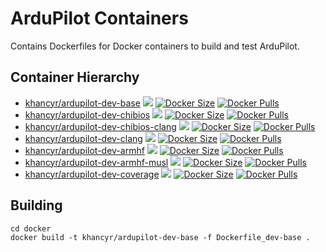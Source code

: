 # ArduPilot Containers

Contains Dockerfiles for Docker containers to build and test ArduPilot.

## Container Hierarchy

- [khancyr/ardupilot-dev-base](https://hub.docker.com/r/khancyr/ardupilot-dev-base) [![](https://images.microbadger.com/badges/image/khancyr/ardupilot-dev-base.svg)](http://microbadger.com/images/khancyr/ardupilot-dev-base) [![Docker Size](https://img.shields.io/docker/image-size/khancyr/ardupilot-dev-base/latest)](https://hub.docker.com/r/khancyr/ardupilot-dev-base) [![Docker Pulls](https://img.shields.io/docker/pulls/khancyr/ardupilot-dev-base.svg)](https://hub.docker.com/r/khancyr/ardupilot-dev-base)
- [khancyr/ardupilot-dev-chibios](https://hub.docker.com/r/khancyr/ardupilot-dev-chibios) [![](https://images.microbadger.com/badges/image/khancyr/ardupilot-dev-chibios.svg)](http://microbadger.com/images/khancyr/ardupilot-dev-chibios) [![Docker Size](https://img.shields.io/docker/image-size/khancyr/ardupilot-dev-chibios/latest)](https://hub.docker.com/r/khancyr/ardupilot-dev-chibios) [![Docker Pulls](https://img.shields.io/docker/pulls/khancyr/ardupilot-dev-chibios.svg)](https://hub.docker.com/r/khancyr/ardupilot-dev-chibios)
- [khancyr/ardupilot-dev-chibios-clang](https://hub.docker.com/r/khancyr/ardupilot-dev-chibios-clang) [![](https://images.microbadger.com/badges/image/khancyr/ardupilot-dev-chibios-clang.svg)](http://microbadger.com/images/khancyr/ardupilot-dev-chibios-clang) [![Docker Size](https://img.shields.io/docker/image-size/khancyr/ardupilot-dev-chibios-clang/latest)](https://hub.docker.com/r/khancyr/ardupilot-dev-chibios-clang) [![Docker Pulls](https://img.shields.io/docker/pulls/khancyr/ardupilot-dev-chibios-clang.svg)](https://hub.docker.com/r/khancyr/ardupilot-dev-chibios-clang)
- [khancyr/ardupilot-dev-clang](https://hub.docker.com/r/khancyr/ardupilot-dev-clang) [![](https://images.microbadger.com/badges/image/khancyr/ardupilot-dev-clang.svg)](http://microbadger.com/images/khancyr/ardupilot-dev-clang) [![Docker Size](https://img.shields.io/docker/image-size/khancyr/ardupilot-dev-clang/latest)](https://hub.docker.com/r/khancyr/ardupilot-dev-clang) [![Docker Pulls](https://img.shields.io/docker/pulls/khancyr/ardupilot-dev-clang.svg)](https://hub.docker.com/r/khancyr/ardupilot-dev-clang)
- [khancyr/ardupilot-dev-armhf](https://hub.docker.com/r/khancyr/ardupilot-dev-armhf) [![](https://images.microbadger.com/badges/image/khancyr/ardupilot-dev-armhf.svg)](http://microbadger.com/images/khancyr/ardupilot-dev-armhf) [![Docker Size](https://img.shields.io/docker/image-size/khancyr/ardupilot-dev-armhf/latest)](https://hub.docker.com/r/khancyr/ardupilot-dev-armhf) [![Docker Pulls](https://img.shields.io/docker/pulls/khancyr/ardupilot-dev-armhf.svg)](https://hub.docker.com/r/khancyr/ardupilot-dev-armhf)
- [khancyr/ardupilot-dev-armhf-musl](https://hub.docker.com/r/khancyr/ardupilot-dev-armhf-musl) [![](https://images.microbadger.com/badges/image/khancyr/ardupilot-dev-armhf-musl.svg)](http://microbadger.com/images/khancyr/ardupilot-dev-armhf-musl) [![Docker Size](https://img.shields.io/docker/image-size/khancyr/ardupilot-dev-armhf-musl/latest)](https://hub.docker.com/r/khancyr/ardupilot-dev-armhf-musl) [![Docker Pulls](https://img.shields.io/docker/pulls/khancyr/ardupilot-dev-armhf-musl.svg)](https://hub.docker.com/r/khancyr/ardupilot-dev-armhf-musl)
- [khancyr/ardupilot-dev-coverage](https://hub.docker.com/r/khancyr/ardupilot-dev-coverage) [![](https://images.microbadger.com/badges/image/khancyr/ardupilot-dev-coverage.svg)](http://microbadger.com/images/khancyr/ardupilot-dev-coverage) [![Docker Size](https://img.shields.io/docker/image-size/khancyr/ardupilot-dev-coverage/latest)](https://hub.docker.com/r/khancyr/ardupilot-dev-coverage) [![Docker Pulls](https://img.shields.io/docker/pulls/khancyr/ardupilot-dev-coverage.svg)](https://hub.docker.com/r/khancyr/ardupilot-dev-coverage)


## Building

```
cd docker
docker build -t khancyr/ardupilot-dev-base -f Dockerfile_dev-base .
```
